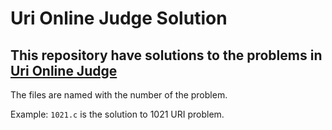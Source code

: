 # Uri Online Judge Solution

## This repository have solutions to the problems in [Uri Online Judge](https://www.urionlinejudge.com.br)

The files are named with the number of the problem.

Example: `1021.c` is the solution to 1021 URI problem.